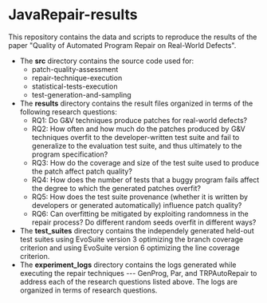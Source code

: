 # JavaRepair-results
This repository contains the data and scripts to reproduce the results of the paper "Quality of Automated Program Repair on Real-World Defects".

- The __src__ directory contains the source code used for:  
  - patch-quality-assessment 	
  - repair-technique-execution 	
  - statistical-tests-execution
  - test-generation-and-sampling
- The __results__ directory contains the result files organized in terms of the following research questions:
  - RQ1: Do G&V techniques produce patches for real-world defects?
  - RQ2: How often and how much do the patches produced by G&V techniques overfit to the developer-written test suite and fail to generalize to the evaluation test suite, and thus ultimately to the program specification?
  - RQ3: How do the coverage and size of the test suite used to produce the patch affect patch quality?
  - RQ4: How does the number of tests that a buggy program fails affect the degree to which the generated patches overfit?
  - RQ5: How does the test suite provenance (whether it is written by developers or generated automatically) influence patch quality?
  - RQ6: Can overfitting be mitigated by exploiting randomness in the repair process? Do different random seeds overfit in different ways?
- The __test_suites__ directory contains the independely generated held-out test suites using EvoSuite version 3 optimizing the branch coverage criterion and using EvoSuite version 6 optimizing the line coverage criterion. 
- The __experiment_logs__ directory contains the logs generated while executing the repair techniques --- GenProg, Par, and TRPAutoRepair to address each of the research questions listed above. The logs are organized in terms of research questions. 
